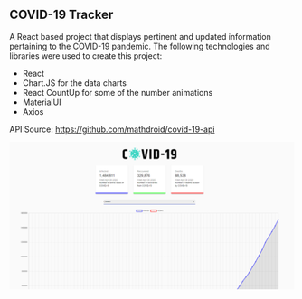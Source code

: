 ## COVID-19 Tracker

A React based project that displays pertinent and updated information pertaining to the COVID-19 pandemic. The following technologies and libraries were used to create this project:

- React
- Chart.JS for the data charts
- React CountUp for some of the number animations
- MaterialUI
- Axios

API Source: https://github.com/mathdroid/covid-19-api

![](img/covid-snippet.PNG)
